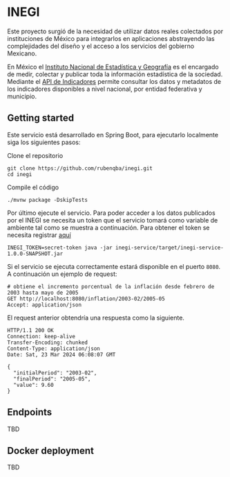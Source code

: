 # INEGI

Este proyecto surgió de la necesidad de utilizar datos reales colectados por instituciones de México para integrarlos en
aplicaciones abstrayendo las complejidades del diseño y el acceso a los servicios del gobierno Mexicano.

En México el [Instituto Nacional de Estadística y Geografía](https://www.inegi.org.mx) es el encargado de medir,
colectar y publicar toda la información estadística de la sociedad. Mediante
el [API de Indicadores](https://www.inegi.org.mx/servicios/api_indicadores.html) permite consultar los datos y metadatos
de los indicadores disponibles a nivel nacional, por entidad federativa y municipio.

## Getting started

Este servicio está desarrollado en Spring Boot, para ejecutarlo localmente siga los siguientes pasos:

Clone el repositorio

```shell
git clone https://github.com/rubenqba/inegi.git
cd inegi
```

Compile el código

```shell
./mvnw package -DskipTests
```

Por último ejecute el servicio. Para poder acceder a los datos publicados por el INEGI se necesita un token que el
servicio tomará como variable de ambiente tal como se muestra a continuación. Para obtener el token se necesita
registrar [aquí](https://www.inegi.org.mx/app/desarrolladores/generatoken/Usuarios/token_Verify)

```shell
INEGI_TOKEN=secret-token java -jar inegi-service/target/inegi-service-1.0.0-SNAPSHOT.jar
```

Si el servicio se ejecuta correctamente estará disponible en el puerto `8080`. A continuación un ejemplo de request:

```http request
# obtiene el incremento porcentual de la inflación desde febrero de 2003 hasta mayo de 2005
GET http://localhost:8080/inflation/2003-02/2005-05
Accept: application/json
```

El request anterior obtendría una respuesta como la siguiente.

```http request
HTTP/1.1 200 OK
Connection: keep-alive
Transfer-Encoding: chunked
Content-Type: application/json
Date: Sat, 23 Mar 2024 06:08:07 GMT

{
  "initialPeriod": "2003-02",
  "finalPeriod": "2005-05",
  "value": 9.60
}
```

## Endpoints

TBD

## Docker deployment

TBD

